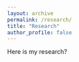 ```yaml
---
layout: archive
permalink: /research/
title: "Research"
author_profile: false
---
```


Here is my research?

